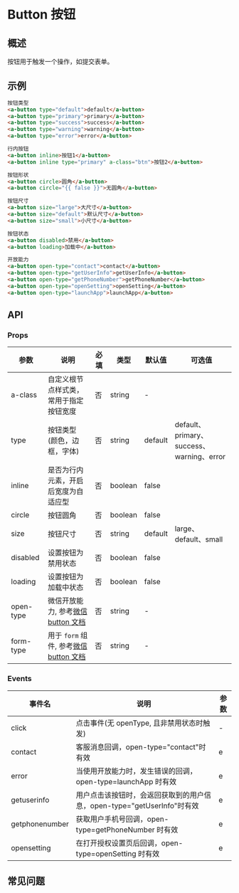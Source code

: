 # Button 按钮

## 概述

按钮用于触发一个操作，如提交表单。

## 示例

```html
按钮类型
<a-button type="default">default</a-button>
<a-button type="primary">primary</a-button>
<a-button type="success">success</a-button>
<a-button type="warning">warning</a-button>
<a-button type="error">error</a-button>

行内按钮
<a-button inline>按钮1</a-button>
<a-button inline type="primary" a-class="btn">按钮2</a-button>

按钮形状
<a-button circle>圆角</a-button>
<a-button circle="{{ false }}">无圆角</a-button>

按钮尺寸
<a-button size="large">大尺寸</a-button>
<a-button size="default">默认尺寸</a-button>
<a-button size="small">小尺寸</a-button>

按钮状态
<a-button disabled>禁用</a-button>
<a-button loading>加载中</a-button>

开放能力
<a-button open-type="contact">contact</a-button>
<a-button open-type="getUserInfo">getUserInfo</a-button>
<a-button open-type="getPhoneNumber">getPhoneNumber</a-button>
<a-button open-type="openSetting">openSetting</a-button>
<a-button open-type="launchApp">launchApp</a-button>
```

## API

### Props

| 参数      | 说明                                                                                                             | 必填 | 类型    | 默认值  | 可选值                                    |
| --------- | ---------------------------------------------------------------------------------------------------------------- | ---- | ------- | ------- | ----------------------------------------- |
| a-class   | 自定义根节点样式类，常用于指定按钮宽度                                                                           | 否   | string  | -       |                                           |
| type      | 按钮类型 (颜色，边框，字体)                                                                                      | 否   | string  | default | default、primary、success、warning、error |
| inline    | 是否为行内元素，开启后宽度为自适应型                                                                             | 否   | boolean | false   |                                           |
| circle    | 按钮圆角                                                                                                         | 否   | boolean | false   |                                           |
| size      | 按钮尺寸                                                                                                         | 否   | string  | default | large、default、small                     |
| disabled  | 设置按钮为禁用状态                                                                                               | 否   | boolean | false   |                                           |
| loading   | 设置按钮为加载中状态                                                                                             | 否   | boolean | false   |                                           |
| open-type | 微信开放能力, 参考[微信 button 文档](https://developers.weixin.qq.com/miniprogram/dev/component/button.html)     | 否   | string  | -       |                                           |
| form-type | 用于 `form` 组件, 参考[微信 button 文档](https://developers.weixin.qq.com/miniprogram/dev/component/button.html) | 否   | string  | -       |                                           |

### Events

| 事件名         | 说明                                                                    | 参数 |
| -------------- | ----------------------------------------------------------------------- | ---- |
| click          | 点击事件(无 openType, 且非禁用状态时触发)                               | -    |
| contact        | 客服消息回调，open-type="contact"时有效                                 | e    |
| error          | 当使用开放能力时，发生错误的回调，open-type=launchApp 时有效            | e    |
| getuserinfo    | 用户点击该按钮时，会返回获取到的用户信息，open-type="getUserInfo"时有效 | e    |
| getphonenumber | 获取用户手机号回调，open-type=getPhoneNumber 时有效                     | e    |
| opensetting    | 在打开授权设置页后回调，open-type=openSetting 时有效                    | e    |

## 常见问题
